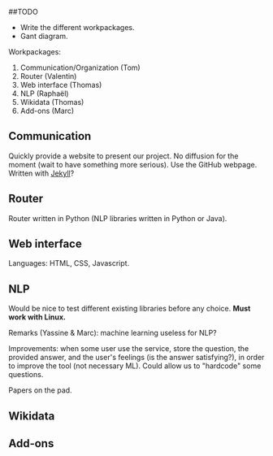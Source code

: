 ##TODO

* Write the different workpackages.
* Gant diagram.

Workpackages:

1.  Communication/Organization  (Tom)
2.  Router                      (Valentin)
3.  Web interface               (Thomas)
4.  NLP                         (Raphaël)
5.  Wikidata                    (Thomas)
6.  Add-ons                     (Marc)


## Communication

Quickly provide a website to present our project. No diffusion for the moment (wait to have something more serious). Use the GitHub webpage. Written with [Jekyll](https://github.com/jekyll/jekyll)?

## Router

Router written in Python (NLP libraries written in Python or Java).

## Web interface

Languages: HTML, CSS, Javascript.

## NLP

Would be nice to test different existing libraries before any choice. **Must work with Linux.**

Remarks (Yassine & Marc): machine learning useless for NLP?

Improvements: when some user use the service, store the question, the provided answer, and the user's feelings (is the answer satisfying?), in order to improve the tool (not necessary ML). Could allow us to "hardcode" some questions.

Papers on the pad.

## Wikidata

## Add-ons